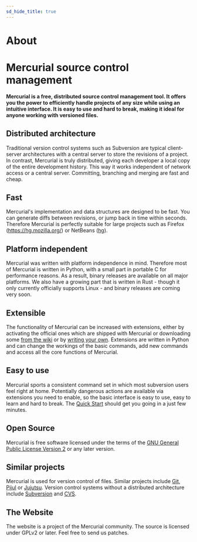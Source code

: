 ```yaml
---
sd_hide_title: true
---
```


# About

# Mercurial source control management

**Mercurial is a free, distributed source control management tool. It offers you the
power to efficiently handle projects of any size while using an intuitive interface. It
is easy to use and hard to break, making it ideal for anyone working with versioned
files.**

## Distributed architecture

Traditional version control systems such as Subversion are typical client-server
architectures with a central server to store the revisions of a project. In contrast,
Mercurial is truly distributed, giving each developer a local copy of the entire
development history. This way it works independent of network access or a central server.
Committing, branching and merging are fast and cheap.

## Fast

Mercurial's implementation and data structures are designed to be fast. You can generate
diffs between revisions, or jump back in time within seconds. Therefore Mercurial is
perfectly suitable for large projects such as Firefox (https://hg.mozilla.org/) or
NetBeans
([hg](https://netbeans.apache.org/wiki/main/netbeansdevelopperfaq/DevFaqAccessSourcesUsingMercurial/)).

## Platform independent

Mercurial was written with platform independence in mind. Therefore most of Mercurial is
written in Python, with a small part in portable C for performance reasons. As a result,
binary releases are available on all major platforms. We also have a growing part that is
written in Rust - though it only currently officially supports Linux - and binary
releases are coming very soon.

## Extensible

The functionality of Mercurial can be increased with extensions, either by activating the
official ones which are shipped with Mercurial or downloading some
[from the wiki](https://www.mercurial-scm.org/wiki/UsingExtensions) or by
[writing your own](https://www.mercurial-scm.org/wiki/WritingExtensions). Extensions are
written in Python and can change the workings of the basic commands, add new commands and
access all the core functions of Mercurial.

## Easy to use

Mercurial sports a consistent command set in which most subversion users feel right at
home. Potentially dangerous actions are available via extensions you need to enable, so
the basic interface is easy to use, easy to learn and hard to break. The
[Quick Start](./quickstart.md) should get you going in a just few minutes.

## Open Source

Mercurial is free software licensed under the terms of the
[GNU General Public License Version 2](http://www.gnu.org/licenses/gpl-2.0.txt) or any
later version.

## Similar projects

Mercurial is used for version control of files. Similar projects include [Git], [Pijul]
or [Jujutsu]. Version control systems without a distributed architecture include
[Subversion] and [CVS].

## The Website

The website is a project of the Mercurial community. The source is licensed under GPLv2
or later. Feel free to send us patches.

[cvs]: https://www.nongnu.org/cvs/
[git]: https://git-scm.com/
[jujutsu]: https://github.com/jj-vcs/jj
[pijul]: https://pijul.org/
[subversion]: https://subversion.apache.org/
